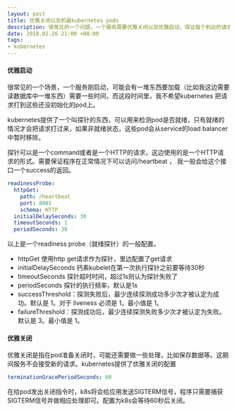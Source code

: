 ```yaml
---
layout: post
title: 优雅关闭以及机器kubernetes pods
description: 很常见的一个问题，一个服务需要优雅关闭以及优雅启动，保证每个到达的请求都能够被完整处理
date: 2018.02.26 21:00 +08:00
tags: 
- kubernetes
---
```


#### 优雅启动

很常见的一个场景，一个服务刚启动，可能会有一堆东西要加载（比如我这边需要读数据库中一堆东西）需要一些时间，而这段时间里，我不希望kubernetes 把请求打到这些还没初始化的pod上。

kubernetes提供了一个叫探针的东西，可以用来检测pod是否就绪，只有就绪的情况才会把请求打过来，如果非就绪状态，这些pod会从service的load balancer中暂时移除。

探针可以是一个command或者是一个HTTP的请求，这边使用的是一个HTTP请求的形式。需要保证程序在正常情况下可以访问/heartbeat ， 我一般会给这个接口一个success的返回。

```yaml
readinessProbe:
  httpGet:
    path: /heartbeat
    port: 8001
    schema: HTTP
  initialDelaySeconds: 30
  timeoutSeconds: 1
  periodSeconds: 30
```

以上是一个readiness probe（就绪探针）的一般配置。

* httpGet 使用http get请求作为探针，里边配置了get请求
* initialDelaySeconds 钙素kubelet在第一次执行探针之前要等待30秒
* timeoutSeconds 探针超时时间，超过1s则认为探针失败了
* periodSeconds 探针的执行频率，默认是1s
* successThreshold：探测失败后，最少连续探测成功多少次才被认定为成功。默认是 1。对于 liveness 必须是 1。最小值是 1。
* failureThreshold：探测成功后，最少连续探测失败多少次才被认定为失败。默认是 3。最小值是 1。



#### 优雅关闭

优雅关闭是指在pod准备关闭时，可能还需要做一些处理，比如保存数据等。这期间服务不会接受新的请求。kubernetes提供了优雅关闭的配置

```yaml
terminationGracePeriodSeconds: 60 
```

在给pod发出关闭指令时，k8s将会给应用发送SIGTERM信号，程序只需要捕获SIGTERM信号并做相应处理即可。配置为k8s会等待60秒后关闭。